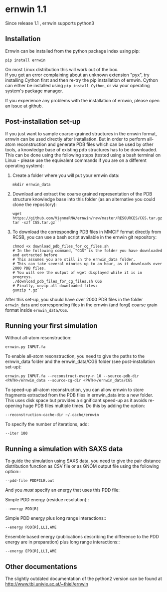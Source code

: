 ernwin 1.1
==========

Since release 1.1 , ernwin supports python3

Installation
------------

Ernwin can be installed from the python package index using pip:
    
    pip install ernwin

On most Linux distribution this will work out of the box.  
If you get an error complaining about an unknown extension "pyx", try 
installing Cython first and then re-try the pip installation of ernwin.
Cython can either be installed using `pip install Cython`, 
or via your operating system's package manager.

If you experience any problems with the installation of ernwin, 
please open an issue at github.

Post-installation set-up
------------------------

If you just want to sample coarse-grained structures in the ernwin format, 
ernwin can be used directly after installation.
But in order to perform all-atom reconstruction 
and generate PDB files which can be used by other tools, 
a knowledge base of existing pdb structures has to be downloaded.
This can be done using the following steps (tested using a bash terminal on Linux -
please use the equivalent commands if you are on a different operating system):

1. Create a folder where you will put your ernwin data:

    ```mkdir ernwin_data```

2. Download  and extract the coarse grained representation of the PDB structure
   knowledge base into this folder (as an alternative you could clone the repository):

    ```cd ernwin_data
    wget https://github.com/ViennaRNA/ernwin/raw/master/RESOURCES/CGS.tar.gz
    tar -xzf CGS.tar.gz```

3. To download the corresponding PDB files in MMCIF format directly from RCSB,
   you can use a bash script available in the ernwin git repository:

    ```wget https://github.com/ViennaRNA/ernwin/raw/master/RESOURCES/download_pdb_files_for_cg_files.sh
    chmod +x download_pdb_files_for_cg_files.sh
    # In the following command, "CGS" is the folder you have downloaded and extracted before
    # This assumes you are still in the ernwin_data folder.
    # This can take several minutes up to an hour, as it downloads over 2000 PDB files.
    # You will see the output of wget displayed while it is in progress.
    ./download_pdb_files_for_cg_files.sh CGS
    # Finally, unzip all downloaded files:
    gunzip *.gz```

After this set-up, you should have over 2000 PDB files in the folder `ernwin_data` and corresponding files
in the ernwin (and forgi) coarse grain format inside `ernwin_data/CGS`.

Running your first simulation
-----------------------------

Without all-atom resonstruction:
 
    ernwin.py INPUT.fa

To enable all-atom resonstruction, you need to give the paths to the ernwin_data folder 
and the ernwin_data/CGS folder (see post-installation set-up):

    ernwin.py INPUT.fa --reconstruct-every-n 10 --source-pdb-dir <PATH>/ernwin_data --source-cg-dir <PATH>/ernwin_data/CGS

To speed-up all-atom reconstruction, you can allow ernwin to store fragments extracted from the
PDB files in ernwin_data into a new folder. 
This uses disk space but provides a significant speed-up 
as it avoids re-opening huge PDB files multiple times.
Do this by adding the option:

    --reconstruction-cache-dir ~/.cache/ernwin

To specify the number of iterations, add:

    --iter 100

Running a simulation with SAXS data
-----------------------------------

To guide the simulation using SAXS data, you need to give the pair distance distribution function 
as CSV file or as GNOM output file using the following option::

    --pdd-file PDDFILE.out 

And you *must* specify an energy that uses this PDD file:

Simple PDD energy (residue resolution)::

    --energy PDD[R]

Simple PDD energy plus long range interactions::

    --energy PDD[R],LLI,AME

Ensemble based energy (publications describing the difference to the PDD energy are in preparation) plus long range interactions::

    --energy EPD[R],LLI,AME



Other documentations
--------------------

The slightly outdated documentation of the python2 version can be found at 
http://www.tbi.univie.ac.at/~thiel/ernwin